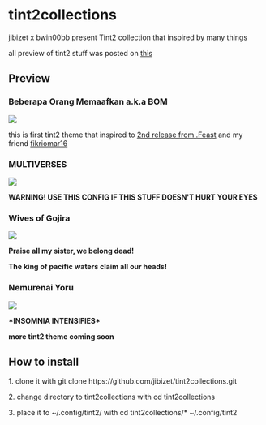# tint2collections
jibizet x bwin00bb present Tint2 collection that inspired by many things
<p>
all preview of tint2 stuff was posted on <a href="https://www.reddit.com/user/jibizet/posts/">this</a>
<p>
<h2>Preview</h2>
<p>
<h3>Beberapa Orang Memaafkan a.k.a BOM</h3>
<p><img src="https://i.redd.it/pwo2labr30y31.png"></img>
<p>this is first tint2 theme that inspired to <a href="https://open.spotify.com/album/7FwNjtHd1lEogIjRwH0fOl">2nd release from .Feast</a> and my friend <a href="https://github.com/fikriomar16">fikriomar16</a>
<p>
<h3>MULTIVERSES</h3>
<p><img src="https://i.redd.it/0t9vjw6yaly31.png"></img>
<p><b>WARNING! USE THIS CONFIG IF THIS STUFF DOESN'T HURT YOUR EYES</b>
<p>
<h3>Wives of Gojira</h3>
<p><img src="https://i.redd.it/aq9iwefoiry31.png"></img>
<p><b>Praise all my sister, we belong dead!
  <p>The king of pacific waters claim all our heads!</b>
<p>
  <h3>Nemurenai Yoru</h3>
  <p><img src="https://i.redd.it/8polg10nm1541.png"></img>
  <p><b>*INSOMNIA INTENSIFIES*</b>
<p>
<p><b>more tint2 theme coming soon</b>
<p><h2>How to install</h2>
<p>1. clone it with git clone https://github.com/jibizet/tint2collections.git
<p>2. change directory to tint2collections with cd tint2collections
<p>3. place it to ~/.config/tint2/ with cd tint2collections/* ~/.config/tint2

